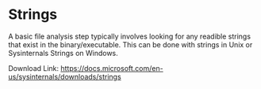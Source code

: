 # Strings
A basic file analysis step typically involves looking for any readible strings that exist in the binary/executable. This can be done with strings in Unix or Sysinternals Strings on Windows.

Download Link: https://docs.microsoft.com/en-us/sysinternals/downloads/strings
